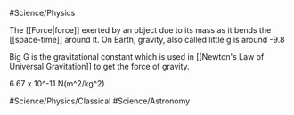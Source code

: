 #Science/Physics 

The [[Force|force]] exerted by an object due to its mass as it bends the [[space-time]] around it. On Earth, gravity, also called little g is around -9.8

Big G is the gravitational constant which is used in [[Newton's Law of Universal Gravitation]] to get the force of gravity. 

6.67 x 10^-11 N(m^2/kg^2)

#Science/Physics/Classical #Science/Astronomy 
